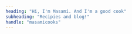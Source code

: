 ```yaml
---
heading: "Hi, I'm Masami. And I'm a good cook"
subheading: "Recipies and blog!"
handle: "masamicooks"
---
```


